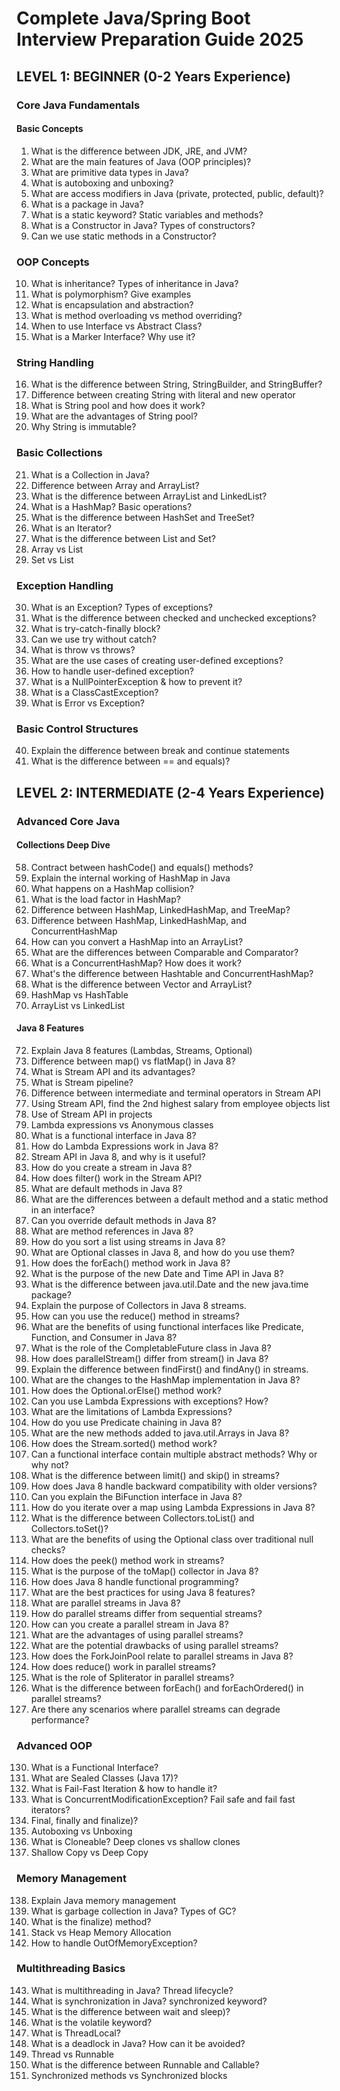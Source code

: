 # Complete Java/Spring Boot Interview Preparation Guide 2025

## LEVEL 1: BEGINNER (0-2 Years Experience)

### Core Java Fundamentals

#### Basic Concepts

1. What is the difference between JDK, JRE, and JVM?
2. What are the main features of Java (OOP principles)?
3. What are primitive data types in Java?
4. What is autoboxing and unboxing?
5. What are access modifiers in Java (private, protected, public, default)?
6. What is a package in Java?
7. What is a static keyword? Static variables and methods?
8. What is a Constructor in Java? Types of constructors?
9. Can we use static methods in a Constructor?

### OOP Concepts

10. What is inheritance? Types of inheritance in Java?
11. What is polymorphism? Give examples
12. What is encapsulation and abstraction?
13. What is method overloading vs method overriding?
14. When to use Interface vs Abstract Class?
15. What is a Marker Interface? Why use it?

### String Handling

16. What is the difference between String, StringBuilder, and StringBuffer?
17. Difference between creating String with literal and new operator
18. What is String pool and how does it work?
19. What are the advantages of String pool?
20. Why String is immutable?

### Basic Collections

21. What is a Collection in Java?
22. Difference between Array and ArrayList?
23. What is the difference between ArrayList and LinkedList?
24. What is a HashMap? Basic operations?
25. What is the difference between HashSet and TreeSet?
26. What is an Iterator?
27. What is the difference between List and Set?
28. Array vs List
29. Set vs List

### Exception Handling

30. What is an Exception? Types of exceptions?
31. What is the difference between checked and unchecked exceptions?
32. What is try-catch-finally block?
33. Can we use try without catch?
34. What is throw vs throws?
35. What are the use cases of creating user-defined exceptions?
36. How to handle user-defined exception?
37. What is a NullPointerException & how to prevent it?
38. What is a ClassCastException?
39. What is Error vs Exception?

### Basic Control Structures

40. Explain the difference between break and continue statements
41. What is the difference between == and equals)?

## LEVEL 2: INTERMEDIATE (2-4 Years Experience)

### Advanced Core Java

#### Collections Deep Dive

58. Contract between hashCode() and equals() methods?
59. Explain the internal working of HashMap in Java
60. What happens on a HashMap collision?
61. What is the load factor in HashMap?
62. Difference between HashMap, LinkedHashMap, and TreeMap?
63. Difference between HashMap, LinkedHashMap, and ConcurrentHashMap
64. How can you convert a HashMap into an ArrayList?
65. What are the differences between Comparable and Comparator?
66. What is a ConcurrentHashMap? How does it work?
67. What's the difference between Hashtable and ConcurrentHashMap?
68. What is the difference between Vector and ArrayList?
69. HashMap vs HashTable
70. ArrayList vs LinkedList

#### Java 8 Features

72. Explain Java 8 features (Lambdas, Streams, Optional)
73. Difference between map() vs flatMap() in Java 8?
74. What is Stream API and its advantages?
75. What is Stream pipeline?
76. Difference between intermediate and terminal operators in Stream API
77. Using Stream API, find the 2nd highest salary from employee objects list
78. Use of Stream API in projects
79. Lambda expressions vs Anonymous classes
81. What is a functional interface in Java 8?
82. How do Lambda Expressions work in Java 8?
83. Stream API in Java 8, and why is it useful?
84. How do you create a stream in Java 8?
86. How does filter() work in the Stream API?
87. What are default methods in Java 8?
88. What are the differences between a default method and a static method in an interface?
89. Can you override default methods in Java 8?
90. What are method references in Java 8?
91. How do you sort a list using streams in Java 8?
92. What are Optional classes in Java 8, and how do you use them?
93. How does the forEach() method work in Java 8?
94. What is the purpose of the new Date and Time API in Java 8?
95. What is the difference between java.util.Date and the new java.time package?
96. Explain the purpose of Collectors in Java 8 streams.
97. How can you use the reduce() method in streams?
98. What are the benefits of using functional interfaces like Predicate, Function, and Consumer in Java 8?
99. What is the role of the CompletableFuture class in Java 8?
100. How does parallelStream() differ from stream() in Java 8?
101. Explain the difference between findFirst() and findAny() in streams.
102. What are the changes to the HashMap implementation in Java 8?
103. How does the Optional.orElse() method work?
104. Can you use Lambda Expressions with exceptions? How?
105. What are the limitations of Lambda Expressions?
106. How do you use Predicate chaining in Java 8?
107. What are the new methods added to java.util.Arrays in Java 8?
108. How does the Stream.sorted() method work?
109. Can a functional interface contain multiple abstract methods? Why or why not?
110. What is the difference between limit() and skip() in streams?
111. How does Java 8 handle backward compatibility with older versions?
112. Can you explain the BiFunction interface in Java 8?
113. How do you iterate over a map using Lambda Expressions in Java 8?
114. What is the difference between Collectors.toList() and Collectors.toSet()?
115. What are the benefits of using the Optional class over traditional null checks?
116. How does the peek() method work in streams?
117. What is the purpose of the toMap() collector in Java 8?
118. How does Java 8 handle functional programming?
119. What are the best practices for using Java 8 features?
120. What are parallel streams in Java 8?
121. How do parallel streams differ from sequential streams?
122. How can you create a parallel stream in Java 8?
123. What are the advantages of using parallel streams?
124. What are the potential drawbacks of using parallel streams?
125. How does the ForkJoinPool relate to parallel streams in Java 8?
126. How does reduce() work in parallel streams?
127. What is the role of Spliterator in parallel streams?
128. What is the difference between forEach() and forEachOrdered() in parallel streams?
129. Are there any scenarios where parallel streams can degrade performance?

### Advanced OOP

130. What is a Functional Interface?
131. What are Sealed Classes (Java 17)?
132. What is Fail-Fast Iteration & how to handle it?
133. What is ConcurrentModificationException? Fail safe and fail fast iterators?
134. Final, finally and finalize)?
135. Autoboxing vs Unboxing
136. What is Cloneable? Deep clones vs shallow clones
137. Shallow Copy vs Deep Copy

### Memory Management

138. Explain Java memory management
139. What is garbage collection in Java? Types of GC?
140. What is the finalize) method?
141. Stack vs Heap Memory Allocation
142. How to handle OutOfMemoryException?

### Multithreading Basics

143. What is multithreading in Java? Thread lifecycle?
144. What is synchronization in Java? synchronized keyword?
145. What is the difference between wait and sleep)?
146. What is the volatile keyword?
147. What is ThreadLocal?
148. What is a deadlock in Java? How can it be avoided?
149. Thread vs Runnable
150. What is the difference between Runnable and Callable?
151. Synchronized methods vs Synchronized blocks
